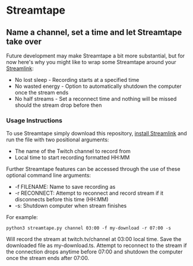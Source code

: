 # Streamtape

## Name a channel, set a time and let Streamtape take over

Future development may make Streamtape a bit more substantial, but for now here's why you might like to wrap some Streamtape around your [Streamlink](https://github.com/streamlink/streamlink):

* No lost sleep - Recording starts at a specified time 
* No wasted energy - Option to automatically shutdown the computer once the stream ends
* No half streams - Set a reconnect time and nothing will be missed should the stream drop before then

### Usage Instructions

To use Streamtape simply download this repository, [install Streamlink](https://streamlink.github.io/install.html) and run the file with two positional arguments:  

* The name of the Twitch channel to record from
* Local time to start recording formatted HH:MM

Further Streamtape features can be accessed through the use of these optional command line arguments:

* -f FILENAME: Name to save recording as
*  -r RECONNECT: Attempt to reconnect and record stream if it disconnects before this time (HH:MM)
*  -s: Shutdown computer when stream finishes

For example:
```
python3 streamtape.py channel 03:00 -f my-download -r 07:00 -s
```
Will record the stream at twitch.tv/channel at 03:00 local time. Save the downloaded file as my-download.ts. Attempt to reconnect to the stream if the connection drops anytime before 07:00 and shutdown the computer once the stream ends after 07:00.
